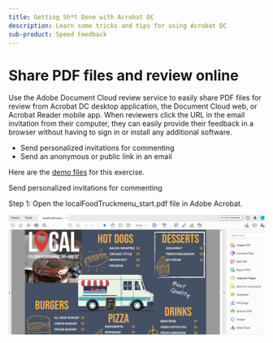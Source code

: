 ```yaml
---
title: Getting Sh*t Done with Acrobat DC
description: Learn some tricks and tips for using Acrobat DC
sub-product: Speed Feedback
---
```


# Share PDF files and review online

Use the Adobe Document Cloud review service to easily share PDF files for review from Acrobat DC desktop application, the Document Cloud web, or Acrobat Reader mobile app. When reviewers click the URL in the email invitation from their computer, they can easily provide their feedback in a browser without having to sign in or install any additional software.


 * Send personalized invitations for commenting
 * Send an anonymous or public link in an email

Here are the [demo files](assets/01_Review.zip) for this exercise. 

Send personalized invitations for commenting

Step 1: Open the localFoodTruckmenu_start.pdf file in Adobe Acrobat.

![Step 1 image](assets/step1.png)


